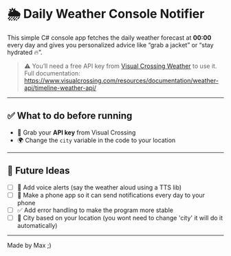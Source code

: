 # 🌦️ Daily Weather Console Notifier

This simple C# console app fetches the daily weather forecast at **00:00** every day and gives you personalized advice like “grab a jacket” or “stay hydrated 🔥”.

> ⚠️ You’ll need a free API key from [Visual Crossing Weather](https://www.visualcrossing.com/) to use it.  
> Full documentation: https://www.visualcrossing.com/resources/documentation/weather-api/timeline-weather-api/

---

## ✅ What to do before running

-  🔑 Grab your **API key** from Visual Crossing
-  🌍 Change the `city` variable in the code to your location

---

## 🔔 Future Ideas 

- [ ] 💬 Add voice alerts (say the weather aloud using a TTS lib)
- [ ] 📲 Make a phone app so it can send notifications every day to your phone
- [ ] ✅ Add error handling to make the program more stable
- [ ] 📡 City based on your location (you wont need to change 'city' it will do it automatically)

---

Made by Max ;)
